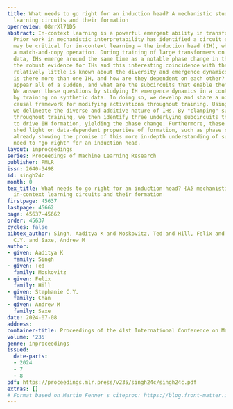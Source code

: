```yaml
---
title: What needs to go right for an induction head? A mechanistic study of in-context
  learning circuits and their formation
openreview: O8rrXl71D5
abstract: In-context learning is a powerful emergent ability in transformer models.
  Prior work in mechanistic interpretability has identified a circuit element that
  may be critical for in-context learning – the induction head (IH), which performs
  a match-and-copy operation. During training of large transformers on natural language
  data, IHs emerge around the same time as a notable phase change in the loss. Despite
  the robust evidence for IHs and this interesting coincidence with the phase change,
  relatively little is known about the diversity and emergence dynamics of IHs. Why
  is there more than one IH, and how are they dependent on each other? Why do IHs
  appear all of a sudden, and what are the subcircuits that enable them to emerge?
  We answer these questions by studying IH emergence dynamics in a controlled setting
  by training on synthetic data. In doing so, we develop and share a novel optogenetics-inspired
  causal framework for modifying activations throughout training. Using this framework,
  we delineate the diverse and additive nature of IHs. By "clamping" subsets of activations
  throughout training, we then identify three underlying subcircuits that interact
  to drive IH formation, yielding the phase change. Furthermore, these subcircuits
  shed light on data-dependent properties of formation, such as phase change timing,
  already showing the promise of this more in-depth understanding of subcircuits that
  need to "go right" for an induction head.
layout: inproceedings
series: Proceedings of Machine Learning Research
publisher: PMLR
issn: 2640-3498
id: singh24c
month: 0
tex_title: What needs to go right for an induction head? {A} mechanistic study of
  in-context learning circuits and their formation
firstpage: 45637
lastpage: 45662
page: 45637-45662
order: 45637
cycles: false
bibtex_author: Singh, Aaditya K and Moskovitz, Ted and Hill, Felix and Chan, Stephanie
  C.Y. and Saxe, Andrew M
author:
- given: Aaditya K
  family: Singh
- given: Ted
  family: Moskovitz
- given: Felix
  family: Hill
- given: Stephanie C.Y.
  family: Chan
- given: Andrew M
  family: Saxe
date: 2024-07-08
address:
container-title: Proceedings of the 41st International Conference on Machine Learning
volume: '235'
genre: inproceedings
issued:
  date-parts:
  - 2024
  - 7
  - 8
pdf: https://proceedings.mlr.press/v235/singh24c/singh24c.pdf
extras: []
# Format based on Martin Fenner's citeproc: https://blog.front-matter.io/posts/citeproc-yaml-for-bibliographies/
---
```

